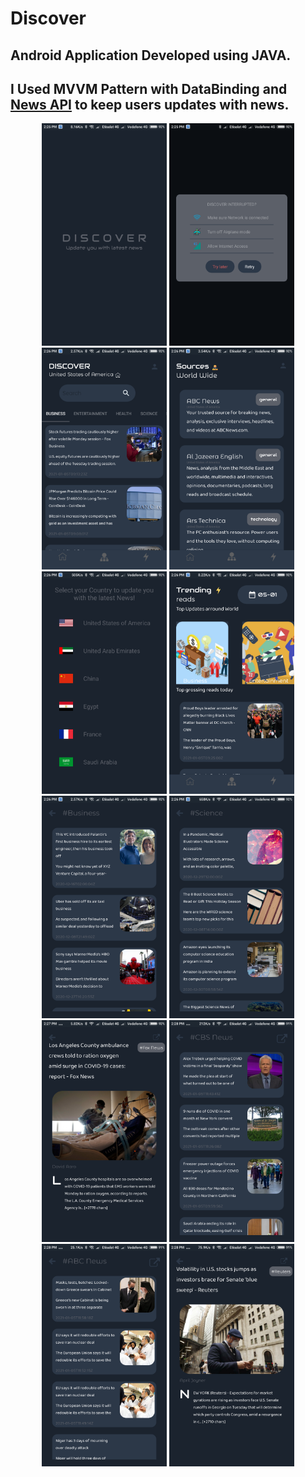 # Discover
  
  ## Android Application Developed using JAVA.
  ## I Used MVVM Pattern with DataBinding and [News API](https://newsapi.org/) to keep users updates with news.
  
<p align="center">
  <img src="Discover Screenshots/Screenshot_2021-01-05-14-25-54-206_com.example.discover.png" width="200" title="Splash Screen">
  <img src="Discover Screenshots/Screenshot_2021-01-05-14-25-42-709_com.example.discover.png" width="200" title="No Connection Screen">
  <img src="Discover Screenshots/Screenshot_2021-01-05-14-26-12-702_com.example.discover.png" width="200" title="Home Screen">
  <img src="Discover Screenshots/Screenshot_2021-01-05-14-26-25-623_com.example.discover.png" width="200" title="Resources Screen">
  <img src="Discover Screenshots/Screenshot_2021-01-05-14-26-32-170_com.example.discover.png" width="200" title="User Country Screen">
  <img src="Discover Screenshots/Screenshot_2021-01-05-14-26-40-804_com.example.discover.png" width="200" title="Trending News Screen">
  <img src="Discover Screenshots/Screenshot_2021-01-05-14-26-45-229_com.example.discover.png" width="200" title="Search Screen">
  <img src="Discover Screenshots/Screenshot_2021-01-05-14-26-56-897_com.example.discover.png" width="200" title="Search Screen">
  <img src="Discover Screenshots/Screenshot_2021-01-05-14-27-29-910_com.example.discover.png" width="200" title="Awesome Display News Screen">
  <img src="Discover Screenshots/Screenshot_2021-01-05-14-28-22-280_com.example.discover.png" width="200" title="Display Resource Screen">
  <img src="Discover Screenshots/Screenshot_2021-01-05-14-28-27-564_com.example.discover.png" width="200" title="ABC-NEWS">
  <img src="Discover Screenshots/Screenshot_2021-01-05-14-28-47-485_com.example.discover.png" width="200" title="">
</p>
